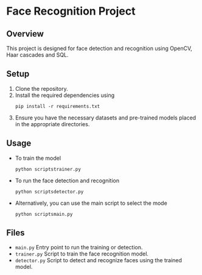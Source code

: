 # Face Recognition Project

## Overview
This project is designed for face detection and recognition using OpenCV, Haar cascades and SQL.

## Setup
1. Clone the repository.
2. Install the required dependencies using
    ```
    pip install -r requirements.txt
    ```
3. Ensure you have the necessary datasets and pre-trained models placed in the appropriate directories.

## Usage
- To train the model
    ```
    python scriptstrainer.py
    ```
- To run the face detection and recognition
    ```
    python scriptsdetector.py
    ```
- Alternatively, you can use the main script to select the mode
    ```
    python scriptsmain.py
    ```

## Files
- `main.py` Entry point to run the training or detection.
- `trainer.py` Script to train the face recognition model.
- `detector.py` Script to detect and recognize faces using the trained model.

